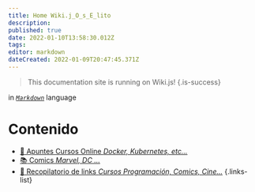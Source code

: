 ```yaml
---
title: Home Wiki.j_O_s_E_lito
description: 
published: true
date: 2022-01-10T13:58:30.012Z
tags: 
editor: markdown
dateCreated: 2022-01-09T20:47:45.371Z
---
```


> This documentation site is running on Wiki.js!
{.is-success}

  in [*`Markdown`*](https://docs.requarks.io/en/editors/markdown) language


# Contenido

- [ :ledger: Apuntes Cursos Online *Docker, Kubernetes, etc...*](/ApuntesDocker)
- [ :books: Comics *Marvel, DC ...*](/)
- [ :link: Recopilatorio de links *Cursos Programación, Comics, Cine...*](/)
{.links-list}


